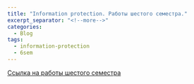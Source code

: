 ```yaml
---
title: "Information protection. Работы шестого семестра."
excerpt_separator: "<!--more-->"
categories:
  - Blog
tags:
  - information-protection
  - 6sem
---
```


[Ссылка на работы шестого семестра](https://drive.google.com/drive/folders/1tK88Vrv0xzvtEF1vrNSI4jVAxOhk8lII?usp=sharing)
